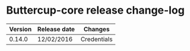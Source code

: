 # Buttercup-core release change-log

| Version | Release date | Changes                                            |
|---------|--------------|----------------------------------------------------|
| 0.14.0  | 12/02/2016   | Credentials                                        |
